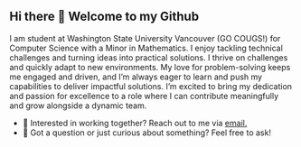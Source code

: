 ## Hi there 👋 Welcome to my Github

I am student at Washington State University Vancouver (GO COUGS!) for Computer Science with a Minor in Mathematics. I enjoy tackling technical challenges and turning ideas into practical solutions. I thrive on challenges and quickly adapt to new environments. My love for problem-solving keeps me engaged and driven, and I’m always eager to learn and push my capabilities to deliver impactful solutions. I’m excited to bring my dedication and passion for excellence to a role where I can contribute meaningfully and grow alongside a dynamic team.

- 💼 Interested in working together? Reach out to me via <a href="mailto:ssenjieh@gmail.com">email.</a>
- 💬 Got a question or just curious about something? Feel free to ask!


